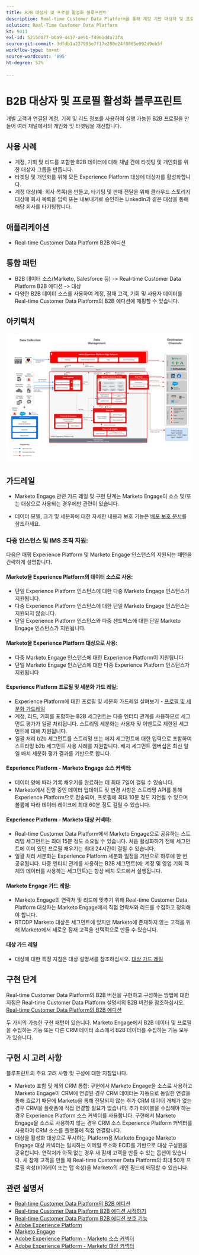```yaml
---
title: B2B 대상자 및 프로필 활성화 블루프린트
description: Real-time Customer Data Platform을 통해 계정 기반 대상자 및 프로필 중심적 고객 경험을 제공합니다.
solution: Real-Time Customer Data Platform
kt: 9311
exl-id: 5215d077-b0a9-4417-ae9b-f4961d4a73fa
source-git-commit: 3dfdb1a237995e7f17e280e24f8865e992d9eb5f
workflow-type: tm+mt
source-wordcount: '895'
ht-degree: 52%

---
```


# B2B 대상자 및 프로필 활성화 블루프린트

개별 고객과 연결된 계정, 기회 및 리드 정보를 사용하여 실행 가능한 B2B 프로필을 만들어 여러 채널에서의 개인화 및 타겟팅을 개선합니다.

## 사용 사례

* 계정, 기회 및 리드를 포함한 B2B 데이터에 대해 채널 간에 타겟팅 및 개인화를 위한 대상자 그룹을 만듭니다.
* 타겟팅 및 개인화를 위해 모든 Experience Platform 대상에 대상자를 활성화합니다.
* 계정 대상(예: 회사 목록)을 만들고, 타기팅 및 판매 전달을 위해 클라우드 스토리지 대상에 회사 목록을 입력 또는 내보내기로 승인하는 LinkedIn과 같은 대상을 통해 해당 회사를 타기팅합니다.

## 애플리케이션

* Real-time Customer Data Platform B2B 에디션

## 통합 패턴

* B2B 데이터 소스(Marketo, Salesforce 등) -> Real-time Customer Data Platform B2B 에디션 -> 대상
* 다양한 B2B 데이터 소스를 사용하여 계정, 잠재 고객, 기회 및 사용자 데이터를 Real-time Customer Data Platform의 B2B 에디션에 매핑할 수 있습니다.

## 아키텍처

![B2B 활성화 블루프린트에 대한 참조 아키텍처](assets/b2b-activation.png)

## 가드레일

* Marketo Engage 관련 가드 레일 및 구현 단계는 Marketo Engage이 소스 및/또는 대상으로 사용되는 경우에만 관련이 있습니다.

* 데이터 모델, 크기 및 세분화에 대한 자세한 내용과 보호 기능은 [배포 보호 문서](../experience-platform/deployment/guardrails.md)를 참조하세요.


### 다중 인스턴스 및 IMS 조직 지원:

다음은 매핑 Experience Platform 및 Marketo Engage 인스턴스의 지원되는 패턴을 간략하게 설명합니다.

#### Marketo을 Experience Platform의 데이터 소스로 사용:

* 단일 Experience Platform 인스턴스에 대한 다중 Marketo Engage 인스턴스가 지원됩니다.
* 다중 Experience Platform 인스턴스에 대한 단일 Marketo Engage 인스턴스는 지원되지 않습니다.
* 단일 Experience Platform 인스턴스와 다중 샌드박스에 대한 단일 Marketo Engage 인스턴스가 지원됩니다.

#### Marketo을 Experience Platform 대상으로 사용:

* 다중 Marketo Engage 인스턴스에 대한 Experience Platform이 지원됩니다
* 단일 Marketo Engage 인스턴스에 대한 다중 Experience Platform 인스턴스가 지원됩니다

#### Experience Platform 프로필 및 세분화 가드 레일:

* Experience Platform에 대한 프로필 및 세분화 가드레일 살펴보기 - [프로필 및 세분화 가드레일](https://experienceleague.adobe.com/docs/experience-platform/profile/guardrails.html?lang=ko)
* 계정, 리드, 기회를 포함하는 B2B 세그먼트는 다중 엔터티 관계를 사용하므로 세그먼트 평가가 일괄 처리됩니다. 스트리밍 세분화는 사용자 및 이벤트로 제한된 세그먼트에 대해 지원됩니다.
* 일괄 처리 b2b 세그먼트를 스트리밍 또는 에지 세그먼트에 대한 입력으로 포함하여 스트리밍 b2b 세그먼트 사용 사례를 지원합니다. 배치 세그먼트 멤버십은 최신 일일 배치 세분화 평가 결과를 기반으로 합니다.

#### Experience Platform - Marketo Engage 소스 커넥터:

* 데이터 양에 따라 기록 채우기를 완료하는 데 최대 7일이 걸릴 수 있습니다.
* Marketo에서 진행 중인 데이터 업데이트 및 변경 사항은 스트리밍 API를 통해 Experience Platform으로 전송되며, 프로필에 최대 10분 정도 지연될 수 있으며 볼륨에 따라 데이터 레이크에 최대 60분 정도 걸릴 수 있습니다.

#### Experience Platform - Marketo 대상 커넥터:

* Real-time Customer Data Platform에서 Marketo Engage으로 공유하는 스트리밍 세그먼트는 최대 15분 정도 소요될 수 있습니다. 처음 활성화하기 전에 세그먼트에 이미 있던 프로필 채우기는 최대 24시간이 걸릴 수 있습니다.
* 일괄 처리 세분화는 Experience Platform 세분화 일정을 기반으로 하루에 한 번 공유됩니다. 다중 엔티티 관계를 사용하는 B2B 세그먼트(예: 계정 및 영업 기회 객체의 데이터를 사용하는 세그먼트)는 항상 배치 모드에서 실행됩니다.

#### Marketo Engage 가드 레일:

* Marketo Engage의 연락처 및 리드에 맞추기 위해 Real-time Customer Data Platform 대상자는 Marketo Engage에서 직접 연락처와 리드를 수집하고 정의해야 합니다.
* RTCDP Marketo 대상은 세그먼트에 있지만 Marketo에 존재하지 않는 고객을 위해 Marketo에서 새로운 잠재 고객을 선택적으로 만들 수 있습니다.

#### 대상 가드 레일

* 대상에 대한 특정 지침은 대상 설명서를 참조하십시오. [대상 가드 레일](https://experienceleague.adobe.com/docs/experience-platform/destinations/guardrails.html?lang=ko)


## 구현 단계

Real-time Customer Data Platform의 B2B 버전을 구현하고 구성하는 방법에 대한 지침은 Real-time Customer Data Platform 설명서의 B2B 버전을 참조하십시오. [Real-time Customer Data Platform의 B2B 에디션](https://experienceleague.adobe.com/docs/experience-platform/rtcdp/b2b-overview.html?lang=ko)

두 가지의 가능한 구현 패턴이 있습니다. Marketo Engage에서 B2B 데이터 및 프로필을 수집하는 기능 또는 다른 CRM 데이터 소스에서 B2B 데이터를 수집하는 기능 모두가 있습니다.

## 구현 시 고려 사항

블루프린트의 주요 고려 사항 및 구성에 대한 지침입니다.

* Marketo 포함 및 제외 CRM 통합:
구현에서 Marketo Engage을 소스로 사용하고 Marketo Engage이 CRM에 연결된 경우 CRM 데이터는 자동으로 동일한 연결을 통해 흐르기 때문에 Marketo을 통해 전달되지 않는 추가 CRM 데이터 개체가 없는 경우 CRM을 플랫폼에 직접 연결할 필요가 없습니다. 추가 테이블을 수집해야 하는 경우 Experience Platform 소스 커넥터를 사용합니다. 구현에서 Marketo Engage을 소스로 사용하지 않는 경우 CRM 소스 Experience Platform 커넥터를 사용하여 CRM 소스를 플랫폼에 직접 연결합니다.
* 대상을 활성화 대상으로 푸시하는 Platform용 Marketo Engage Marketo Engage 대상 커넥터는 일치하는 이메일 주소와 ECID를 기반으로 대상 구성원을 공유합니다. 연락처가 아직 없는 경우 새 잠재 고객을 만들 수 있는 옵션이 있습니다. 새 잠재 고객을 만들 때 Real-time Customer Data Platform의 최대 50개 프로필 속성(비어레이 또는 맵 속성)을 Marketo의 개인 필드에 매핑할 수 있습니다.

## 관련 설명서

* [Real-time Customer Data Platform의 B2B 에디션](https://experienceleague.adobe.com/docs/experience-platform/rtcdp/b2b-overview.html?lang=ko)
* [Real-time Customer Data Platform B2B 에디션 시작하기](https://experienceleague.adobe.com/en/docs/experience-platform/rtcdp/intro/rtcdpb2b-intro/b2b-tutorial)
* [Real-time Customer Data Platform B2B 에디션 보호 기능](https://experienceleague.adobe.com/en/docs/experience-platform/rtcdp/intro/rtcdpb2b-intro/b2b-guardrails)
* [Adobe Experience Platform](https://experienceleague.adobe.com/docs/experience-platform.html?lang=ko)
* [Marketo Engage](https://experienceleague.adobe.com/docs/marketo/using/home.html)
* [Adobe Experience Platform - Marketo 소스 커넥터](https://experienceleague.adobe.com/docs/experience-platform/sources/connectors/adobe-applications/marketo/marketo.html?lang=ko)
* [Adobe Experience Platform - Marketo 대상 커넥터](https://experienceleague.adobe.com/docs/marketo/using/product-docs/core-marketo-concepts/smart-lists-and-static-lists/static-lists/push-an-adobe-experience-cloud-segment-to-a-marketo-static-list.html)
